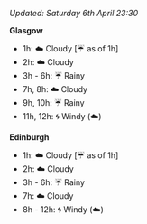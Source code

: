 *Updated: Saturday 6th April 23:30*

**Glasgow**

* 1h: :cloud: Cloudy [:umbrella: as of 1h]
* 2h: :cloud: Cloudy
* 3h - 6h: :umbrella: Rainy
* 7h, 8h: :cloud: Cloudy
* 9h, 10h: :umbrella: Rainy
* 11h, 12h: :cyclone: Windy (:cloud:)

**Edinburgh**

* 1h: :cloud: Cloudy [:umbrella: as of 1h]
* 2h: :cloud: Cloudy
* 3h - 6h: :umbrella: Rainy
* 7h: :cloud: Cloudy
* 8h - 12h: :cyclone: Windy (:cloud:)
